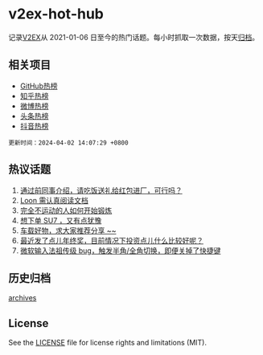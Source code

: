 # v2ex-hot-hub

 记录[V2EX](https://www.v2ex.com/)从 2021-01-06 日至今的热门话题。每小时抓取一次数据，按天[归档](archives)。
 
 ## 相关项目

- [GitHub热榜](https://github.com/it985/github-hot-hub)
- [知乎热榜](https://github.com/it985/zhihu-hot-hub)
- [微博热榜](https://github.com/it985/weibo-hot-hub)
- [头条热榜](https://github.com/it985/toutiao-hot-hub)
- [抖音热榜](https://github.com/it985/douyin-hot-hub)


 `更新时间：2024-04-02 14:07:29 +0800`

## 热议话题

1. [通过前同事介绍，请吃饭送礼给红包进厂，可行吗？](https://www.v2ex.com/t/1028851)
1. [Loon 需认真阅读文档](https://www.v2ex.com/t/1028871)
1. [完全不运动的人如何开始锻炼](https://www.v2ex.com/t/1028945)
1. [想下单 SU7 ，又有点犹豫](https://www.v2ex.com/t/1028793)
1. [车载好物，求大家推荐分享 ~~](https://www.v2ex.com/t/1028818)
1. [最近发了点儿年终奖，目前情况下投资点儿什么比较好呢？](https://www.v2ex.com/t/1029007)
1. [微软输入法祖传级 bug，触发半角/全角切换，即便关掉了快捷键](https://www.v2ex.com/t/1028800)

## 历史归档

[archives](archives)

## License

See the [LICENSE](LICENSE) file for license rights and limitations (MIT).
